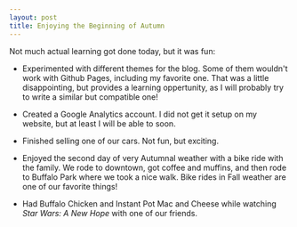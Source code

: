 ```yaml
---
layout: post
title: Enjoying the Beginning of Autumn
---
```


Not much actual learning got done today, but it was fun:

- Experimented with different themes for the blog. Some of them wouldn't
  work with Github Pages, including my favorite one. That was a little
disappointing, but provides a learning oppertunity, as I will probably
try to write a similar but compatible one!

- Created a Google Analytics account. I did not get it setup on my
  website, but at least I will be able to soon.

- Finished selling one of our cars. Not fun, but exciting.

- Enjoyed the second day of very Autumnal weather with a bike ride with
  the family. We rode to downtown, got coffee and muffins, and then rode
to Buffalo Park where we took a nice walk. Bike rides in Fall weather are
one of our favorite things! 

- Had Buffalo Chicken and Instant Pot Mac and Cheese while watching *Star
  Wars: A New Hope* with one of our friends.
